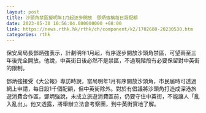 ```yaml
---
layout: post
title: 沙頭角禁區擬明年1月起逐步開放　鄧炳強稱每日設配額
date: 2023-05-30 10:56:04.000000000 +08:00
link: https://news.rthk.hk/rthk/ch/component/k2/1702680-20230530.htm
categories: rthk
---
```


保安局局長鄧炳強表示，計劃明年1月起，有序逐步開放沙頭角禁區，可望兩至三年後完全開放。他說，中英街日後必然不是禁區，不過現階段有必要保留對中英街的限制。

鄧炳強接受《大公報》專訪時說，當局明年1月有序開放沙頭角，市民屆時可透過網上申請，每日設1千個配額，但中英街除外。對於有倡議將沙頭角打造成深港旅遊消費合作區，鄧炳強說，未成立旅遊消費區前，仍要守住中英街，不能讓人「亂入亂出」。他又透露，將舉辦立法會考察團，到中英街實地了解。
